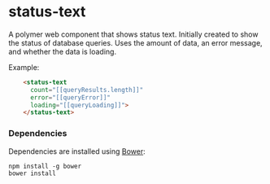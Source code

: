 # status-text

A polymer web component that shows status text.  Initially created to show the status of database queries.  Uses the amount of data, an error message, and whether the data is loading.

Example:
```html
    <status-text
      count="[[queryResults.length]]"
      error="[[queryError]]"
      loading="[[queryLoading]]">
    </status-text>
```

### Dependencies

Dependencies are installed using [Bower](htp://bower.io/):

    npm install -g bower
    bower install
